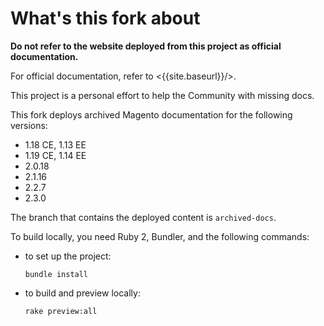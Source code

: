 # What's this fork about

**Do not refer to the website deployed from this project as official documentation.**

For official documentation, refer to <{{site.baseurl}}/>.

This project is a personal effort to help the Community with missing docs.

This fork deploys archived Magento documentation for the following versions:

- 1.18 CE, 1.13 EE
- 1.19 CE, 1.14 EE
- 2.0.18
- 2.1.16
- 2.2.7
- 2.3.0

The branch that contains the deployed content is `archived-docs`.

To build locally, you need Ruby 2, Bundler, and the following commands:

- to set up the project:

  ```
  bundle install
  ```

- to build and preview locally:


  ```
  rake preview:all
  ```
